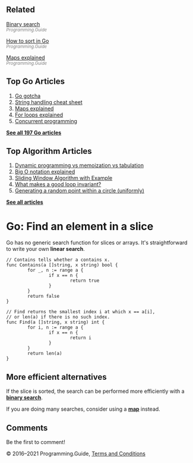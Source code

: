 



## Related

[Binary search](binary-search.html)  
<span style="color: grey; font-style: italic; font-size: smaller">Programming.Guide</span>

[How to sort in Go](how-to-sort-in-go.html)  
<span style="color: grey; font-style: italic; font-size: smaller">Programming.Guide</span>

[Maps explained](maps-explained.html)  
<span style="color: grey; font-style: italic; font-size: smaller">Programming.Guide</span>

## Top Go Articles

1.  [Go gotcha](go-gotcha.html)
2.  [String handling cheat sheet](string-functions-reference-cheat-sheet.html)
3.  [Maps explained](maps-explained.html)
4.  [For loops explained](for-loop.html)
5.  [Concurrent programming](go-concurrency-tutorial.html)

[**See all 197 Go articles**](index.html)



## Top Algorithm Articles

1.  [Dynamic programming vs memoization vs tabulation](../dynamic-programming-vs-memoization-vs-tabulation.html)
2.  [Big O notation explained](../big-o-notation-explained.html)
3.  [Sliding Window Algorithm with Example](../sliding-window-example.html)
4.  [What makes a good loop invariant?](../what-makes-a-good-loop-invariant.html)
5.  [Generating a random point within a circle (uniformly)](../random-point-within-circle.html)

[**See all articles**](../index.html)

# Go: Find an element in a slice

Go has no generic search function for slices or arrays. It's straightforward to write your own **linear search**.

    // Contains tells whether a contains x.
    func Contains(a []string, x string) bool {
            for _, n := range a {
                    if x == n {
                            return true
                    }
            }
            return false
    }

    // Find returns the smallest index i at which x == a[i],
    // or len(a) if there is no such index.
    func Find(a []string, x string) int {
            for i, n := range a {
                    if x == n {
                            return i
                    }
            }
            return len(a)
    }

## More efficient alternatives

If the slice is sorted, the search can be performed more efficiently with a [**binary search**](binary-search.html).

If you are doing many searches, consider using a [**map**](maps-explained.html) instead.

## Comments

Be the first to comment!

© 2016–2021 Programming.Guide, [Terms and Conditions](../terms-and-conditions.html)
